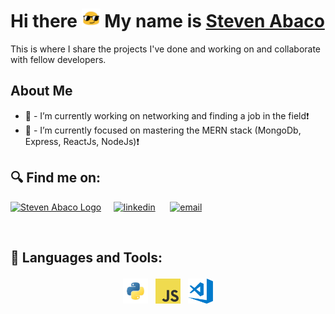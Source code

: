 #  Hi there <img src="bounce-emoji.gif" alt="bounce gif" width="30"> My name is <a href="https://www.stevenabaco.dev"> Steven Abaco</a>
This is where I share the projects I've done and working on and collaborate with fellow developers.
## About Me
- 🔭 - I’m currently working on networking and finding a job in the field:exclamation: 
- 🌱 - I’m currently focused on mastering the MERN stack (MongoDb, Express, ReactJs, NodeJs):exclamation: 

## 🔍 Find me on:

<a href="https://www.stevenabaco.dev" target="_blank" rel="noopener noreferrer"> <img src="https://stevenabaco.dev/static/media/abacoLogoTransparent.590ba29c.png" alt="Steven Abaco Logo" height="50" style="margin: 10"></a>&nbsp;&nbsp;&nbsp;&nbsp; 
<a href="https://www.linkedin.com/in/stevenabaco/" target="_blank" rel="noopener noreferrer"> <img src="https://image.flaticon.com/icons/png/128/174/174857.png" alt="linkedin" height="50" style="margin: 10"></a>&nbsp;&nbsp;&nbsp;&nbsp;&nbsp;
<a href="mailto:stevenabaco@gmail.com"> <img src="https://t3.ftcdn.net/jpg/02/73/74/34/240_F_273743445_8NsO173YKt3qKssAjPPGDLj4TcUlBsNA.jpg" alt="email" height="50" style="margin: 10, display: inline-block"></a>&nbsp;&nbsp;&nbsp;&nbsp;&nbsp;

<br />

## 🧰 Languages and Tools:
<p align="center">
<img src="https://raw.githubusercontent.com/github/explore/80688e429a7d4ef2fca1e82350fe8e3517d3494d/topics/python/python.png" alt="Python" height="40" style="vertical-align:top; margin:4px">
<img src="https://raw.githubusercontent.com/github/explore/80688e429a7d4ef2fca1e82350fe8e3517d3494d/topics/javascript/javascript.png" alt="Javascript" height="40" style="vertical-align:top; margin:4px">
<img src="https://raw.githubusercontent.com/github/explore/80688e429a7d4ef2fca1e82350fe8e3517d3494d/topics/visual-studio-code/visual-studio-code.png" alt="VS Code" height="40" style="vertical-align:top; margin:4px">
</p>